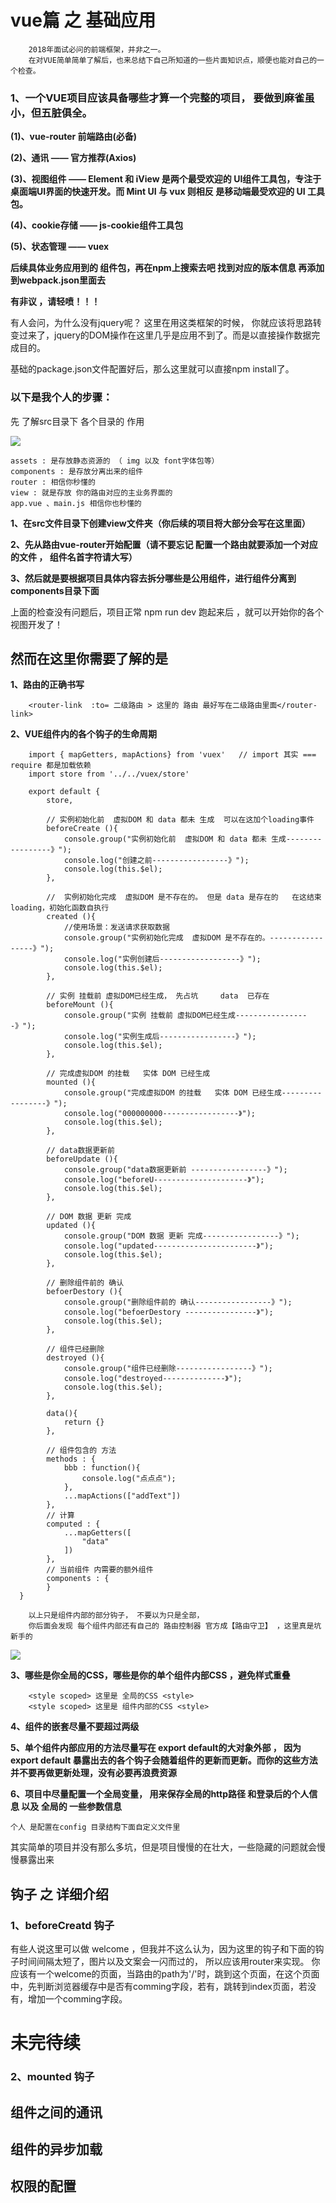 # vue篇 之 基础应用
	
		2018年面试必问的前端框架，并非之一。
		在对VUE简单简单了解后，也来总结下自己所知道的一些片面知识点，顺便也能对自己的一个检查。

### 1、一个VUE项目应该具备哪些才算一个完整的项目， 要做到麻雀虽小，但五脏俱全。


**(1)、vue-router 前端路由(必备)**

**(2)、通讯 —— 官方推荐(Axios)**

**(3)、视图组件 —— Element 和 iView 是两个最受欢迎的 UI组件工具包，专注于桌面端UI界面的快速开发。而 Mint UI 与 vux 则相反 是移动端最受欢迎的 UI 工具包。**

**(4)、cookie存储 —— js-cookie组件工具包**

**(5)、状态管理 —— vuex**

**后续具体业务应用到的 组件包，再在npm上搜索去吧 找到对应的版本信息 再添加到webpack.json里面去**

**有非议 ，请轻喷！！！**

有人会问，为什么没有jquery呢？ 这里在用这类框架的时候， 你就应该将思路转变过来了，jquery的DOM操作在这里几乎是应用不到了。而是以直接操作数据完成目的。

基础的package.json文件配置好后，那么这里就可以直接npm install了。

### 以下是我个人的步骤：

先 了解src目录下 各个目录的 作用 

![](http://47.97.165.187/images/vue1.jpg)

	assets : 是存放静态资源的 （ img 以及 font字体包等）
	components : 是存放分离出来的组件
	router : 相信你秒懂的
	view : 就是存放 你的路由对应的主业务界面的
	app.vue 、main.js 相信你也秒懂的

**1、在src文件目录下创建view文件夹（你后续的项目将大部分会写在这里面）**

**2、先从路由vue-router开始配置（请不要忘记 配置一个路由就要添加一个对应的文件 ， 组件名首字符请大写）**

**3、然后就是要根据项目具体内容去拆分哪些是公用组件，进行组件分离到components目录下面**

上面的检查没有问题后，项目正常 npm run dev 跑起来后 ，就可以开始你的各个视图开发了！

## 然而在这里你需要了解的是

**1、路由的正确书写**
	
		<router-link  :to= 二级路由 > 这里的 路由 最好写在二级路由里面</router-link>


**2、VUE组件内的各个钩子的生命周期**
	
		import { mapGetters, mapActions} from 'vuex'   // import 其实 === require 都是加载依赖
		import store from '../../vuex/store'

		export default {
	    	store,

		    // 实例初始化前  虚拟DOM 和 data 都未 生成  可以在这加个loading事件 
		    beforeCreate (){
				console.group("实例初始化前  虚拟DOM 和 data 都未 生成-----------------》");
				console.log("创建之前-----------------》");
				console.log(this.$el);
		    },

		    //  实例初始化完成  虚拟DOM 是不存在的。 但是 data 是存在的   在这结束loading，初始化函数自执行 
		    created (){
				//使用场景：发送请求获取数据
				console.group("实例初始化完成  虚拟DOM 是不存在的。-----------------》");
				console.log("实例创建后------------------》");
				console.log(this.$el);
		    },

		    // 实例 挂载前 虚拟DOM已经生成， 先占坑     data  已存在
		    beforeMount (){
				console.group("实例 挂载前 虚拟DOM已经生成-----------------》");
				console.log("实例生成后-----------------》");
				console.log(this.$el);
		    },

		    // 完成虚拟DOM 的挂载   实体 DOM 已经生成
		    mounted (){
				console.group("完成虚拟DOM 的挂载   实体 DOM 已经生成-----------------》");
				console.log("000000000-----------------》");
				console.log(this.$el);
		    },

		    // data数据更新前 
		    beforeUpdate (){
				console.group("data数据更新前 -----------------》");
				console.log("beforeU---------------------》");
				console.log(this.$el);
		    },

		    // DOM 数据 更新 完成
		    updated (){
				console.group("DOM 数据 更新 完成-----------------》");
				console.log("updated-----------------------》");
				console.log(this.$el);
		    },

		    // 删除组件前的 确认
		    befoerDestory (){
				console.group("删除组件前的 确认-----------------》");
				console.log("befoerDestory ----------------》");
				console.log(this.$el);
		    },

		    // 组件已经删除
		    destroyed (){
				console.group("组件已经删除-----------------》");
				console.log("destroyed--------------》");
				console.log(this.$el);
		    },

		    data(){
				return {}
		    },

		    // 组件包含的 方法
		    methods : {
				bbb : function(){
					console.log("点点点");
				},
				...mapActions(["addText"])
		    },
			// 计算
		    computed : {
				...mapGetters([
					"data"
				])
		    },
			// 当前组件 内需要的额外组件
			components : {
			}
	  }
		
		以上只是组件内部的部分钩子， 不要以为只是全部，
		你后面会发现 每个组件内部还有自己的 路由控制器 官方成【路由守卫】 ，这里真是坑新手的


![](http://47.97.165.187/images/vue2.jpg)


**3、哪些是你全局的CSS，哪些是你的单个组件内部CSS ，避免样式重叠**

		<style scoped> 这里是 全局的CSS <style>
		<style scoped> 这里是 组件内部的CSS <style>

**4、组件的嵌套尽量不要超过两级**

**5、单个组件内部应用的方法尽量写在 export default的大对象外部 ， 因为export default 暴露出去的各个钩子会随着组件的更新而更新。而你的这些方法并不要再做更新处理，没有必要再浪费资源**

**6、项目中尽量配置一个全局变量， 用来保存全局的http路径 和登录后的个人信息 以及 全局的 一些参数信息**
	
	个人 是配置在config 目录结构下面自定义文件里


其实简单的项目并没有那么多坑，但是项目慢慢的在壮大，一些隐藏的问题就会慢慢暴露出来

## 钩子 之 详细介绍 

### 1、beforeCreatd 钩子 

有些人说这里可以做 welcome ，但我并不这么认为，因为这里的钩子和下面的钩子时间间隔太短了，图片以及文案会一闪而过的，
所以应该用router来实现。
你应该有一个welcome的页面，当路由的path为'/'时，跳到这个页面，在这个页面中，先判断浏览器缓存中是否有comming字段，若有，跳转到index页面，若没有，增加一个comming字段。



#  未完待续

### 2、mounted 钩子

## 组件之间的通讯

## 组件的异步加载

## 权限的配置